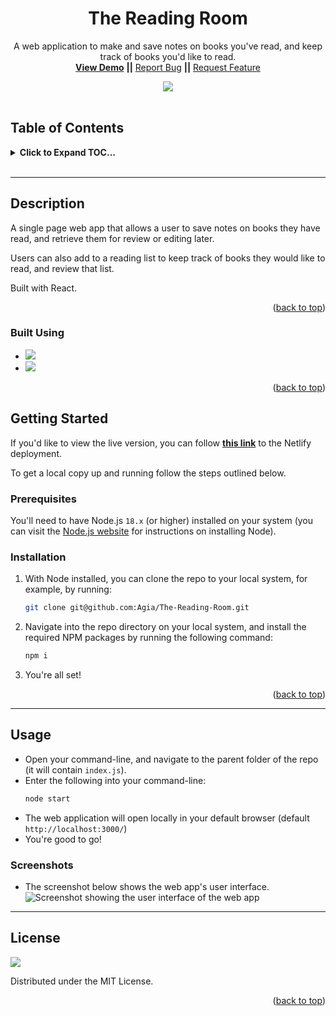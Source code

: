 <div align="center">

<h1 align="center">The Reading Room</h1>

  <p align="center">
    A web application to make and save notes on books you've read, and keep track of books you'd like to read.
    <br />
<a href="https://profound-lily-483e79.netlify.app//"><strong>View Demo</strong></a>
<strong>||</strong>
    <a href="https://github.com/Agia/The-Reading-Room/issues">Report Bug</a>
    <strong>||</strong>
    <a href="https://github.com/Agia/The-Reading-Room/issues">Request Feature</a>
  </p>

  <img src="https://img.shields.io/static/v1?label=LICENSE&message=MIT&color=orange&style=for-the-badge" />
</div>

<br />

## Table of Contents
<details>
  <summary><strong>Click to Expand TOC...</strong></summary>
  <ol>
    <li>
      <a href="#description">Description</a>
      <ul>
        <li><a href="#built-using">Built Using</a></li>
      </ul>
    </li>
    <li>
      <a href="#getting-started">Getting Started</a>
      <ul>
        <li><a href="#prerequisites">Prerequisites</a></li>
        <li><a href="#installation">Installation</a></li>
      </ul>
    </li>
    <li><a href="#usage">Usage</a></li>
    <li><a href="#license">License</a></li>
  </ol>
</details>
<br />
<hr />

## Description

A single page web app that allows a user to save notes on books they have read, and retrieve them for review or editing later.

Users can also add to a reading list to keep track of books they would like to read, and review that list.

Built with React.

<p align="right">(<a href="#readme-top">back to top</a>)</p>

### Built Using

* <img src="https://img.shields.io/badge/node.js-000000?style=for-the-badge&logo=nodedotjs&logoColor=white" />
* <img src="https://img.shields.io/badge/react-blue?style=for-the-badge&logo=react&logoColor=white" />

<p align="right">(<a href="#table-of-contents">back to top</a>)</p>


## Getting Started

If you'd like to view the live version, you can follow [**this link**](https://profound-lily-483e79.netlify.app/) to the Netlify deployment.

To get a local copy up and running follow the steps outlined below.

### Prerequisites

You'll need to have Node.js `18.x` (or higher) installed on your system (you can visit the [Node.js website](https://nodejs.org/en/) for instructions on installing Node).


### Installation

1. With Node installed, you can clone the repo to your local system, for example, by running:
    ```sh
    git clone git@github.com:Agia/The-Reading-Room.git
    ```
2. Navigate into the repo directory on your local system, and install the required NPM packages by running the following command:
    ```sh
    npm i
    ```
3. You're all set!

<p align="right">(<a href="#table-of-contents">back to top</a>)</p>

<hr/>

## Usage

- Open your command-line, and navigate to the parent folder of the repo (it will contain `index.js`).
- Enter the following into your command-line:
    ```sh
    node start
    ```
- The web application will open locally in your default browser (default `http://localhost:3000/`)
- You're good to go!

### Screenshots
<!-- TODO: Upload GIF --->
- The screenshot below shows the web app's user interface.
![Screenshot showing the user interface of the web app](./src/assets/img/screenshot.gif)

<hr/>

## License
<img src="https://img.shields.io/static/v1?label=LICENSE&message=MIT&color=orange&style=for-the-badge" />

Distributed under the MIT License.

<p align="right">(<a href="#table-of-contents">back to top</a>)</p>
